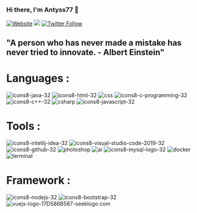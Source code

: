 ### Hi there, I'm Antyss77 👋

[![Website](https://img.shields.io/website?label=Antyss77&url=https%3A%2F%2Fwww.antyss77.com)](https://antyss77.com)
![](https://komarev.com/ghpvc/?username=Antyss77&color=green)
[![Twitter Follow](https://img.shields.io/twitter/follow/_Antyss77?style=social)](https://twitter.com/_Antyss77)

## "A person who has never made a mistake has never tried to innovate. - Albert Einstein"

# Languages :
![icons8-java-32](https://user-images.githubusercontent.com/47704223/128955344-d562d13c-704a-4b1a-a983-ac2ed65d99cb.png)
![icons8-html-32](https://user-images.githubusercontent.com/47704223/128955793-6042b7f2-0ceb-4747-869f-0f3b991ae960.png)
![css](https://user-images.githubusercontent.com/47704223/128955880-ea141e02-a69a-45de-a202-60b96ae7a543.jpg)
![icons8-c-programming-32](https://user-images.githubusercontent.com/47704223/128956113-c062b078-4ea1-48d7-a509-09a7a096c418.png)
![icons8-c++-32](https://user-images.githubusercontent.com/47704223/128955948-1919cbaa-5087-4458-a81d-78f693cf0a56.png)
![csharp](https://user-images.githubusercontent.com/47704223/128956015-52c1c46a-7cfb-4c0f-b22d-b634fd1a87e2.png)
![icons8-javascript-32](https://user-images.githubusercontent.com/47704223/128956069-10ce583b-819f-4c96-909f-ca25334591f1.png)





# Tools :
![icons8-intellij-idea-32](https://user-images.githubusercontent.com/47704223/128955443-8e3479d9-2d2e-4bc0-b4e1-2f0a9c92af5f.png)
![icons8-visual-studio-code-2019-32](https://user-images.githubusercontent.com/47704223/128955444-fd94d629-6e79-43bc-bc61-aacbf89fa2af.png)
![icons8-github-32](https://user-images.githubusercontent.com/47704223/128955441-6015276b-ac89-4b4f-8dc6-52216b4528dd.png)
![photoshop](https://user-images.githubusercontent.com/47704223/128955645-73a88973-85e5-4c08-afc7-5c68936995de.png)
![ai](https://user-images.githubusercontent.com/47704223/128956609-fd34ba10-d1f1-4240-b082-30dfe56c9eb5.png)
![icons8-mysql-logo-32](https://user-images.githubusercontent.com/47704223/128956807-a5decdb3-794b-483b-900b-3fe176b10b68.png)
![docker](https://user-images.githubusercontent.com/47704223/128957018-131beeed-69e0-4582-913b-684bd3aea54c.png)
![terminal](https://user-images.githubusercontent.com/47704223/128956179-e08a367d-8b49-4a50-9b46-8d69909f92f7.png)




# Framework :
![icons8-nodejs-32](https://user-images.githubusercontent.com/47704223/128956245-759c3912-a23b-4c17-b329-aa4a123c6c04.png)
![icons8-bootstrap-32](https://user-images.githubusercontent.com/47704223/128956305-dab62a86-462c-4b76-90e9-d90d4f884fa3.png)
![vuejs-logo-17D586B587-seeklogo com](https://user-images.githubusercontent.com/47704223/128956362-28409d2a-3799-4c35-a397-3501e36515ac.png)


